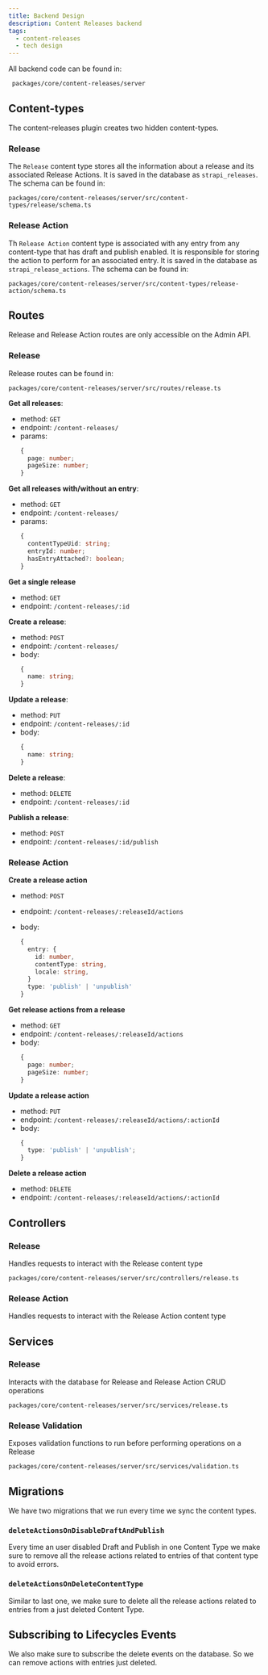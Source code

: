 ```yaml
---
title: Backend Design
description: Content Releases backend
tags:
  - content-releases
  - tech design
---
```


All backend code can be found in:

```
 packages/core/content-releases/server
```

## Content-types

The content-releases plugin creates two hidden content-types.

### Release

The `Release` content type stores all the information about a release and its associated Release Actions. It is saved in the database as `strapi_releases`. The schema can be found in:

```
packages/core/content-releases/server/src/content-types/release/schema.ts
```

### Release Action

Th `Release Action` content type is associated with any entry from any content-type that has draft and publish enabled. It is responsible for storing the action to perform for an associated entry. It is saved in the database as `strapi_release_actions`. The schema can be found in:

```
packages/core/content-releases/server/src/content-types/release-action/schema.ts
```

## Routes

Release and Release Action routes are only accessible on the Admin API.

### Release

Release routes can be found in:

```
packages/core/content-releases/server/src/routes/release.ts
```

**Get all releases**:

- method: `GET`
- endpoint: `/content-releases/`
- params:
  ```ts
  {
    page: number;
    pageSize: number;
  }
  ```

**Get all releases with/without an entry**:

- method: `GET`
- endpoint: `/content-releases/`
- params:
  ```ts
  {
    contentTypeUid: string;
    entryId: number;
    hasEntryAttached?: boolean;
  }
  ```

**Get a single release**

- method: `GET`
- endpoint: `/content-releases/:id`

**Create a release**:

- method: `POST`
- endpoint: `/content-releases/`
- body:
  ```ts
  {
    name: string;
  }
  ```

**Update a release**:

- method: `PUT`
- endpoint: `/content-releases/:id`
- body:
  ```ts
  {
    name: string;
  }
  ```

**Delete a release**:

- method: `DELETE`
- endpoint: `/content-releases/:id`

**Publish a release**:

- method: `POST`
- endpoint: `/content-releases/:id/publish`

### Release Action

**Create a release action**

- method: `POST`
- endpoint: `/content-releases/:releaseId/actions`
- body:

  ```ts
  {
    entry: {
      id: number,
      contentType: string,
      locale: string,
    }
    type: 'publish' | 'unpublish'
  }
  ```

**Get release actions from a release**

- method: `GET`
- endpoint: `/content-releases/:releaseId/actions`
- body:
  ```ts
  {
    page: number;
    pageSize: number;
  }
  ```

**Update a release action**

- method: `PUT`
- endpoint: `/content-releases/:releaseId/actions/:actionId`
- body:
  ```ts
  {
    type: 'publish' | 'unpublish';
  }
  ```

**Delete a release action**

- method: `DELETE`
- endpoint: `/content-releases/:releaseId/actions/:actionId`

## Controllers

### Release

Handles requests to interact with the Release content type

```
packages/core/content-releases/server/src/controllers/release.ts
```

### Release Action

Handles requests to interact with the Release Action content type

## Services

### Release

Interacts with the database for Release and Release Action CRUD operations

```
packages/core/content-releases/server/src/services/release.ts
```

### Release Validation

Exposes validation functions to run before performing operations on a Release

```
packages/core/content-releases/server/src/services/validation.ts
```

## Migrations

We have two migrations that we run every time we sync the content types.

### `deleteActionsOnDisableDraftAndPublish`

Every time an user disabled Draft and Publish in one Content Type we make sure to remove all the release actions related to entries of that content type to avoid errors.

### `deleteActionsOnDeleteContentType`

Similar to last one, we make sure to delete all the release actions related to entries from a just deleted Content Type.

## Subscribing to Lifecycles Events

We also make sure to subscribe the delete events on the database. So we can remove actions with entries just deleted.

